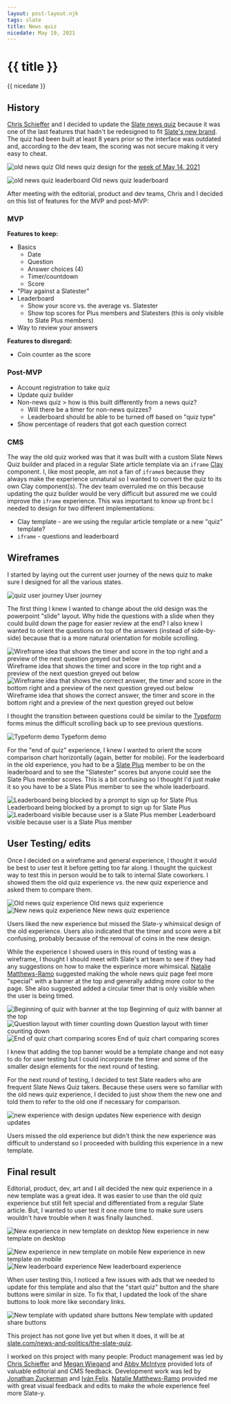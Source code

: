 ```yaml
---
layout: post-layout.njk
tags: slate
title: News quiz
nicedate: May 19, 2021
---
```

# {{ title }}
<p class="date">{{ nicedate }}</p>

## History

[Chris Schieffer](https://twitter.com/cschieffer) and I decided to update the [Slate news quiz](https://slate.com/news-and-politics/the-slate-quiz) because it was one of the last features that hadn't be redesigned to fit [Slate's new brand](https://slate.com/briefing/2018/01/jason-santa-maria-on-how-slate-redesigned-the-way-we-work.html). The quiz had been built at least 8 years prior so the interface was outdated and, according to the dev team, the scoring was not secure making it very easy to cheat. 

![old news quiz](/img/news_quiz/old_quiz_desktop.gif)
<span class="caption">Old news quiz design for the <a href="https://slate.com/news-and-politics/2021/05/slate-news-quiz-israeli-palestinian-conflict-liz-cheney-golden-globes.html">week of May 14, 2021</a></span>

![old news quiz leaderboard](/img/news_quiz/old_quiz_leaderboard.gif)
<span class="caption">Old news quiz leaderboard</span>

After meeting with the editorial, product and dev teams, Chris and I decided on this list of features for the MVP and post-MVP: 

### MVP

**Features to keep:** 

- Basics
    - Date
    - Question
    - Answer choices (4)
    - Timer/countdown
    - Score
- "Play against a Slatester"
- Leaderboard
	- Show your score vs. the average vs. Slatester 
    - Show top scores for Plus members and Slatesters (this is only visible to Slate Plus members)
- Way to review your answers

**Features to disregard:** 

- Coin counter as the score

### Post-MVP

- Account registration to take quiz
- Update quiz builder
- Non-news quiz > how is this built differently from a news quiz? 
    - Will there be a timer for non-news quizzes?
    - Leaderboard should be able to be turned off based on "quiz type"
- Show percentage of readers that got each question correct

### CMS 

The way the old quiz worked was that it was built with a custom Slate News Quiz builder and placed in a regular Slate article template via an <code class="language-html">iframe</code> [Clay](https://clay.nymag.com/) component. I, like most people, am not a fan of <code class="language-html">iframe</code>s because they always make the experience unnatural so I wanted to convert the quiz to its own Clay component(s). The dev team overruled me on this because updating the quiz builder would be very difficult but assured me we could improve the <code class="language-html">iframe</code> experience. This was important to know up front bc I needed to design for two different implementations: 

- Clay template - are we using the regular article template or a new "quiz" template?
- <code class="language-html">iframe</code> - questions and leaderboard


## Wireframes

I started by laying out the current user journey of the news quiz to make sure I designed for all the various states. 

![quiz user journey](/img/news_quiz/quiz_user_flow.jpg)
<span class="caption">User journey</span>

The first thing I knew I wanted to change about the old design was the powerpoint "slide" layout. Why hide the questions with a slide when they could build down the page for easier review at the end? I also knew I wanted to orient the questions on top of the answers (instead of side-by-side) because that is a more natural orientation for mobile scrolling. 

<div class="img-flex-wrapper">
	<div class="img-flex-50">
		<img src="/img/news_quiz/questions_1.png" alt="Wireframe idea that shows the timer and score in the top right and a preview of the next question greyed out below" />
		<span class="caption">Wireframe idea that shows the timer and score in the top right and a preview of the next question greyed out below</span> 
	</div>
	<div class="img-flex-50">
		<img src="/img/news_quiz/questions_2.png" alt="Wireframe idea that shows the correct answer, the timer and score in the bottom right and a preview of the next question greyed out below" />
		<span class="caption">Wireframe idea that shows the correct answer, the timer and score in the bottom right and a preview of the next question greyed out below</span>
	</div>
</div>

I thought the transition between questions could be similar to the [Typeform](https://www.typeform.com/) forms minus the difficult scrolling back up to see previous questions. 

![Typeform demo](/img/news_quiz/typeform_demo.gif)
<span class="caption">Typeform demo</span>

For the "end of quiz" experience, I knew I wanted to orient the score comparison chart horizontally (again, better for mobile). For the leaderboard in the old experience, you had to be a [Slate Plus](https://slate.com/plus) member to be on the leaderboard and to see the "Slatester" scores but anyone could see the Slate Plus member scores. This is a bit confusing so I thought I'd just make it so you have to be a Slate Plus member to see the whole leaderboard. 

<div class="img-flex-wrapper">
	<div class="img-flex-50">
		<img src="/img/news_quiz/leaderboard_1.png" alt="Leaderboard being blocked by a prompt to sign up for Slate Plus" />
		<span class="caption">Leaderboard being blocked by a prompt to sign up for Slate Plus</span> 
	</div>
	<div class="img-flex-50">
		<img src="/img/news_quiz/leaderboard_2.png" alt="Leaderboard visible because user is a Slate Plus member" />
		<span class="caption">Leaderboard visible because user is a Slate Plus member</span>
	</div>
</div>


## User Testing/ edits

Once I decided on a wireframe and general experience, I thought it would be best to user test it before getting too far along. I thought the quickest way to test this in person would be to talk to internal Slate coworkers. I showed them the old quiz experience vs. the new quiz experience and asked them to compare them. 

<div class="img-flex-wrapper">
	<div class="img-flex-50">
		<img src="/img/news_quiz/old_quiz_desktop.gif" alt="Old news quiz experience" />
		<span class="caption">Old news quiz experience</span> 
	</div>
	<div class="img-flex-50">
		<img src="/img/news_quiz/new_news_quiz_experience.gif" alt="New news quiz experience" />
		<span class="caption">New news quiz experience</span>
	</div>
</div>

Users liked the new experience but missed the Slate-y whimsical design of the old experience. Users also indicated that the timer and score were a bit confusing, probably because of the removal of coins in the new design.

While the experience I showed users in this round of testing was a wireframe, I thought I should meet with Slate's art team to see if they had any suggestions on how to make the experince more whimsical. [Natalie Matthews-Ramo](https://twitter.com/MatthewsRamo) suggested making the whole news quiz page feel more "special" with a banner at the top and generally adding more color to the page. She also suggested added a circular timer that is only visible when the user is being timed. 

<div class="img-flex-wrapper">
	<div class="img-flex-33">
		<img src="/img/news_quiz/NMR_1.png" alt="Beginning of quiz with banner at the top" />
		<span class="caption">Beginning of quiz with banner at the top</span> 
	</div>
	<div class="img-flex-33">
		<img src="/img/news_quiz/NMR_2.png" alt="Question layout with timer counting down" />
		<span class="caption">Question layout with timer counting down</span>
	</div>
	<div class="img-flex-33">
		<img src="/img/news_quiz/NMR_3.png" alt="End of quiz chart comparing scores" />
		<span class="caption">End of quiz chart comparing scores</span>
	</div>
</div>

I knew that adding the top banner would be a template change and not easy to do for user testing but I could incorporate the timer and some of the smaller design elements for the next round of testing. 

For the next round of testing, I decided to test Slate readers who are frequent Slate News Quiz takers. Because these users were so familiar with the old news quiz experience, I decided to just show them the new one and told them to refer to the old one if necessary for comparison. 

![new experience with design updates](/img/news_quiz/new_news_quiz_experience_v2.gif)
<span class="caption">New experience with design updates</span>

Users missed the old experience but didn't think the new experience was difficult to understand so I proceeded with building this experience in a new template. 


## Final result

Editorial, product, dev, art and I all decided the new quiz experience in a new template was a great idea. It was easier to use than the old quiz experience but still felt special and differentiated from a regular Slate article. But, I wanted to user test it one more time to make sure users wouldn't have trouble when it was finally launched. 

![New experience in new template on desktop](/img/news_quiz/new_news_quiz_experience_v3.gif)
<span class="caption">New experience in new template on desktop</span>

<div class="img-flex-wrapper">
	<div class="img-flex-50">
		<img src="/img/news_quiz/new_news_quiz_experience_v3_mobile.gif" alt="New experience in new template on mobile" />
		<span class="caption">New experience in new template on mobile</span> 
	</div>
	<div class="img-flex-50">
		<img src="/img/news_quiz/leaderboard_v3.png" alt="New leaderboard experience" />
		<span class="caption">New leaderboard experience</span>
	</div>
</div>

When user testing this, I noticed a few issues with ads that we needed to update for this template and also that the "start quiz" button and the share buttons were similar in size. To fix that, I updated the look of the share buttons to look more like secondary links. 

![New template with updated share buttons](/img/news_quiz/share_buttons.png)
<span class="caption">New template with updated share buttons</span>

This project has not gone live yet but when it does, it will be at [slate.com/news-and-politics/the-slate-quiz](https://slate.com/news-and-politics/the-slate-quiz).

I worked on this project with many people: Product management was led by [Chris Schieffer](https://twitter.com/cschieffer) and [Megan Wiegand](https://twitter.com/mwieg) and [Abby McIntyre](https://twitter.com/abbjmc) provided lots of valuable editorial and CMS feedback. Development work was led by [Jonathan Zuckerman](https://github.com/macgyver) and [Iván Felix](https://github.com/ivanfex). [Natalie Matthews-Ramo](https://twitter.com/MatthewsRamo) provided me with great visual feedback and edits to make the whole experience feel more Slate-y. 


